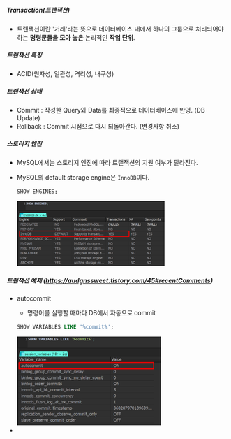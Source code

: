##### Transaction(트랜잭션)

* 트랜잭션이란 '거래'라는 뜻으로 데이터베이스 내에서 하나의 그룹으로 처리되어야 하는 **명령문들을 모아 놓은** 논리적인 **작업 단위**.

##### 트랜잭션 특징

* ACID(원자성, 일관성, 격리성, 내구성)

##### 트랜잭션 상태

* Commit : 작성한 Query와 Data를 최종적으로 데이터베이스에 반영. (DB Update)
* Rollback : Commit 시점으로 다시 되돌아간다. (변경사항 취소)

##### 스토리지 엔진

* MySQL에서는 스토리지 엔진에 따라 트랜잭션의 지원 여부가 달라진다.

* MySQL의 default storage engine은 `InnoDB`이다.

  ```sql
  SHOW ENGINES;
  ```

  <img src="img\1.png" alt="1" style="zoom:33%;" />

##### 트랜잭션 예제 (https://audgnssweet.tistory.com/45#recentComments)

* autocommit

  * 명령어를 실행할 때마다 DB에서 자동으로 commit 

  ```sql
  SHOW VARIABLES LIKE '%commit%';
  ```

  <img src="img\2.png" alt="2" style="zoom:33%;" />

* 

